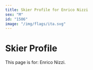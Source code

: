```yaml
---
title: Skier Profile for Enrico Nizzi
sex: "M"
id: "1506"
image: "/img/flags/ita.svg" 
---
```


# Skier Profile

This page is for: Enrico Nizzi.
    